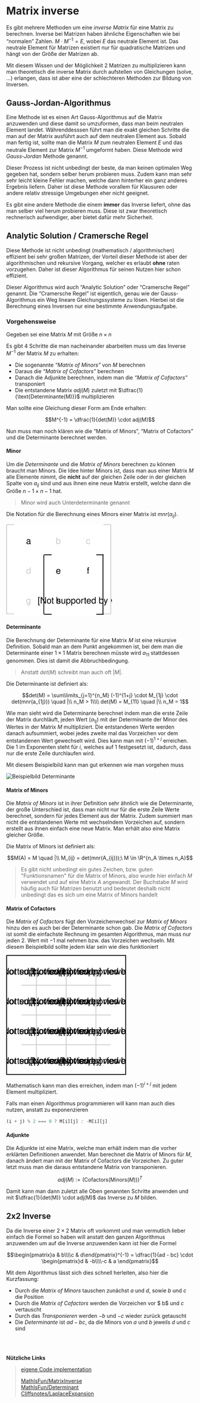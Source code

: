 # Matrix inverse

Es gibt mehrere Methoden um eine *inverse Matrix* für eine Matrix zu berechnen. Inverse bei Matrizen haben ähnliche Eigenschaften wie bei “normalen” Zahlen. $M \cdot M^{-1}  = E$, wobei $E$ das neutrale Element ist. Das neutrale Element für Matrizen existiert nur für quadratische Matrizen und hängt von der Größe der Matrizen ab.

Mit diesem Wissen und der Möglichkeit 2 Matrizen zu multiplizieren kann man theoretisch die inverse Matrix durch aufstellen von Gleichungen (solve, ...) erlangen, dass ist aber eine der schlechteren Methoden zur Bildung von Inversen.

## Gauss-Jordan-Algorithmus

Eine Methode ist es einen Art Gauss-Algorithmus auf die Matrix anzuwenden und diese damit so umzuformen, dass man beim neutralen Element landet. Währenddesssen führt man die exakt gleichen Schritte die man auf der Matrix ausführt auch auf dem neutralen Element aus. Sobald man fertig ist, sollte man die Matrix $M$ zum neutralen Element $E$ und das neutrale Element zur Matrix $M^{-1}$ umgeformt haben. Diese Methode wird *Gauss-Jordan* Methode genannt.

Dieser Prozess ist nicht unbedingt der beste, da man keinen optimalen Weg gegeben hat, sondern selber herum probieren muss. Zudem kann man sehr sehr leicht kleine Fehler machen, welche dann hinterher ein ganz anderes Ergebnis liefern. Daher ist diese Methode vorallem für Klausuren oder andere relativ stressige Umgebungen eher nicht geeignet. 

Es gibt eine andere Methode die einem **immer** das Inverse liefert, ohne das man selber viel herum probieren muss. Diese ist zwar theoretisch rechnerisch aufwendiger, aber bietet dafür mehr Sicherheit.

## Analytic Solution / Cramersche Regel

Diese Methode ist nicht unbedingt (mathematisch / algorithmischen) effizient bei sehr großen Matrizen, der Vorteil dieser Methode ist aber der algorithmischen und rekursive Vorgang, welcher es erlaubt **ohne** raten vorzugehen. Daher ist dieser Algorithmus für seinen Nutzen hier schon effizient. 

Dieser Algorithmus wird auch “Analytic Solution” oder “Cramersche Regel” genannt. Die “Cramersche Regel” ist eigentlich, genau wie der Gauss-Algorithmus ein Weg lineare Gleichungssysteme zu lösen. Hierbei ist die Berechnung eines Inversen nur eine bestimmte Anwendungsaufgabe. 

### Vorgehensweise

Gegeben sei eine Matrix $M$ mit Größe $n \times n$

Es gibt 4 Schritte die man nacheinander abarbeiten muss um das Inverse $M^{-1}$ der Matrix $M$ zu erhalten:

- Die sogenannte *“Matrix of Minors”* von $M$ berechnen
- Daraus die *“Matrix of Cofactors”* berechnen
- Danach die Adjunkte berechnen, indem man die *“Matrix of Cofactors”* transponiert
- Die entstandene Matrix $adj(M)$ zuletzt mit $\dfrac{1}{\text{Determinante(M)}}$ multiplizieren

Man sollte eine Gleichung dieser Form am Ende erhalten:

$$M^{-1} = \dfrac{1}{det(M)} \cdot adj(M)$$

Nun muss man noch klären wie die “Matrix of Minors”, “Matrix of Cofactors” und die Determinante berechnet werden. 

#### Minor

Um die *Determinante* und die *Matrix of Minors* berechnen zu können braucht man Minors. Die Idee hinter Minors ist, dass man aus einer Matrix $M$ alle Elemente nimmt, die **nicht** auf der gleichen Zeile oder in der gleichen Spalte von $a_{ij}$ sind und aus ihnen eine neue Matrix erstellt, welche dann die Größe $n-1 \times n-1$ hat.

> Minor wird auch Unterdeterminante genannt

Die Notation für die Berechnung eines Minors einer Matrix ist $mnr(a_{ij})$.

![Beispielbild Minor / Unterdeterminante](../assets/mathe/Matrix-Minor.svg)

#### Determinante

Die Berechnung der Determinante für eine Matrix $M$ ist eine rekursive Definition. Sobald man an dem Punkt angekommen ist, bei dem man  die Determinante einer $1 \times 1$ Matrix berechnen müsste wird $a_{11}$ stattdessen genommen. Dies ist damit die Abbruchbedingung.

> Anstatt $det(M)$ schreibt man auch oft $|M|$.

Die Determinante ist definiert als:

$$det(M) = \sum\limits_{j=1}^{n_M}  (-1)^{1+j} \cdot M_{1j} \cdot det(mnr(a_{1j})) \quad |\\ n_M > 1\\\\
det(M) = M_{11} \quad |\\ n_M = 1$$

Wie man sieht wird die Determinante berechnet indem man die erste Zeile der Matrix durchläuft, jeden Wert ($a_{1j}$) mit der Determinante der Minor des Wertes in der Matrix $M$ multipliziert. Die entstandenen Werte werden danach aufsummiert, wobei jedes zweite mal das Vorzeichen vor dem entstandenen Wert gewechselt wird. Dies kann man mit $(-1)^{1+j}$ erreichen. Die $1$ im Exponenten steht für $i$, welches auf $1$ festgesetzt ist, dadurch, dass nur die erste Zeile durchlaufen wird.

Mit diesem Beispielbild kann man gut erkennen wie man vorgehen muss

![Beispielbild Determinante](../assets/mathe/Matrix-Determinante.svg)

#### Matrix of Minors

Die *Matrix of Minors* ist in ihrer Definition sehr ähnlich wie die Determinante, der große Unterschied ist, dass man nicht nur für die erste Zeile Werte berechnet, sondern für jedes Element aus der Matrix. Zudem summiert man nicht die entstandenen Werte mit wechselndem Vorzeichen auf, sondern erstellt aus ihnen einfach eine neue Matrix. Man erhält also eine Matrix gleicher Größe.

Die Matrix of Minors ist definiert als:

$$M(A) = M \quad |\\ M_{ij} = det(mnr(A_{ij}));\ M \in \R^{n_A \times n_A}$$

> Es gibt nicht unbedingt ein gutes Zeichen, bzw. guten "Funktionsnamen" für die Matrix of Minors, also wurde hier einfach $M$ verwendet und auf eine Matrix $A$ angewandt. Der Buchstabe $M$ wird häufig auch für Matrizen benutzt und bedeutet deshalb nicht unbedingt das es sich um eine Matrix of Minors handelt

#### Matrix of Cofactors

Die *Matrix of Cofactors* fügt den Vorzeichenwechsel zur *Matrix of Minors* hinzu den es auch bei der Determinante schon gab.  Die *Matrix of Cofactors* ist somit die einfachste Rechnung im gesamten Algorithmus, man muss nur jeden 2. Wert mit $-1$ mal nehmen bzw. das Vorzeichen wechseln. Mit diesem Beispielbild sollte jedem klar sein wie dies funktioniert

![Beispiel](../assets/mathe/matrix-of-cofactors.svg)

Mathematisch kann man dies erreichen, indem man $(-1)^{i+j}$ mit jedem Element multipliziert.

Falls man einen Algorithmus programmieren will kann man auch dies nutzen, anstatt zu exponenzieren

```js
(i + j) % 2 === 0 ? M[i][j] : -M[i][j]
```



#### Adjunkte

Die Adjunkte ist eine Matrix, welche man erhält indem man die vorher erklärten Definitionen anwendet. Man berechnet die Matrix of Minors für $M$, danach ändert man mit der Matrix of Cofactors die Vorzeichen. Zu guter letzt muss man die daraus entstandene Matrix von transponieren.

$$adj(M) := (\text{Cofactors}(\text{Minors}(M)))^T$$

Damit kann man dann zuletzt alle Oben genannten Schritte anwenden und mit $\dfrac{1}{det(M)} \cdot adj(M)$ das Inverse zu $M$ bilden.



## 2x2 Inverse

Da die Inverse einer $2 \times 2$ Matrix oft vorkommt und man vermutlich lieber einfach die Formel so haben will anstatt den ganzen Algorithmus anzuwenden um auf die Inverse anzuwenden kann ist hier die Formel

$$\begin{pmatrix}a & b\\\\c & d\end{pmatrix}^{-1} = \dfrac{1}{ad - bc} \cdot \begin{pmatrix}d & -b\\\\-c & a \end{pmatrix}$$

Mit dem Algorithmus lässt sich dies schnell herleiten, also hier die Kurzfassung:

- Durch die *Matrix of Minors* tauschen zunächst $a$ und $d$, sowie $b$ und $c$ die Position
- Durch die *Matrix of Cofactors* werden die Vorzeichen vor $ b$ und $c$ vertauscht
- Durch das *Transponieren* werden $-b$ und $-c$ wieder zurück getauscht
- Die *Determinante* ist $ad - bc$, da die Minors von $a$ und $b$ jeweils $d$ und $c$ sind

<br />
<br />

**Nützliche Links**

> [eigene Code implementation](mathe/matrix_inverse_code)
>
> [MathIsFun/MatrixInverse](https://www.mathsisfun.com/algebra/matrix-inverse-minors-cofactors-adjugate.html)<br />
> [MathIsFun/Determinant](https://www.mathsisfun.com/algebra/matrix-determinant.html)<br />
> [Cliffsnotes/LaplaceExpansion](https://www.cliffsnotes.com/study-guides/algebra/linear-algebra/the-determinant/laplace-expansions-for-the-determinant)